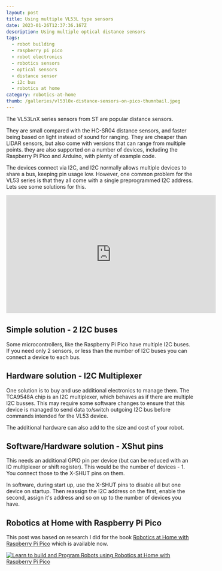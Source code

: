```yaml
---
layout: post
title: Using multiple VL53L type sensors
date: 2023-01-26T12:37:36.167Z
description: Using multiple optical distance sensors
tags:
  - robot building
  - raspberry pi pico
  - robot electronics
  - robotics sensors
  - optical sensors
  - distance sensor
  - i2c bus
  - robotics at home
category: robotics-at-home
thumb: /galleries/vl53l0x-distance-sensors-on-pico-thumnbail.jpeg
---
```

The VL53LnX series sensors from ST are popular distance sensors.

They are small compared with the HC-SR04 distance sensors, and faster being based on light instead of sound for ranging. They are cheaper than LIDAR sensors, but also come with versions that can range from multiple points. they are also supported on a number of devices, including the Raspberry Pi Pico and Arduino, with plenty of example code.

The devices connect via I2C, and I2C normally allows multiple devices to share a bus, keeping pin usage low. However, one common problem for the VL53 series is that they all come with a single preprogrammed I2C address. Lets see some solutions for this.

<iframe width="560" height="315" src="https://www.youtube.com/embed/XQrxPcq2tZ8" title="YouTube video player" frameborder="0" allow="accelerometer; autoplay; clipboard-write; encrypted-media; gyroscope; picture-in-picture; web-share"allowfullscreen="true"></iframe>
</div>

## Simple solution - 2 I2C buses

Some microcontrollers, like the Raspberry Pi Pico have multiple I2C buses. If you need only 2 sensors, or less than the number of I2C buses you can connect a device to each bus.

## Hardware solution - I2C Multiplexer

One solution is to buy and use additional electronics to manage them. The TCA9548A chip is an I2C multiplexer, which behaves as if there are multiple I2C busses. This may require some software changes to ensure that this device is managed to send data to/switch outgoing I2C bus before commands intended for the VL53 device.

The additional hardware can also add to the size and cost of your robot.

## Software/Hardware solution - XShut pins

This needs an additional GPIO pin per device (but can be reduced with an IO multiplexer or shift register). This would be the number of devices - 1. You connect those to the X-SHUT pins on them.

In software, during start up, use the X-SHUT pins to disable all but one device on startup. Then reassign the I2C address on the first, enable the second, assign it's address and so on up to the number of devices you have.

## Robotics at Home with Raspberry Pi Pico

This post was based on research I did for the book [Robotics at Home with Raspberry Pi Pico](https://packt.link/5swS2) which is available now.

<a href="https://packt.link/5swS2" title="Learn to build and Program Robots using Robotics at Home with Raspberry Pi Pico"><img src="/galleries/2023/Robotics-at-Home-with-Raspberry-Pi-Pico-banner-2048.jpg"
  alt="Learn to build and Program Robots using Robotics at Home with Raspberry Pi Pico"
  sizes="(min-width: 1200px) 1140px, (min-width: 1000px) 940px, (min-width: 800px) 720px, 93.75vw"
  srcset="/galleries/2023/Robotics-at-Home-with-Raspberry-Pi-Pico-banner-720.jpg 720w, /galleries/2023/Robotics-at-Home-with-Raspberry-Pi-Pico-banner-1140.jpg 1140w, /galleries/2023/Robotics-at-Home-with-Raspberry-Pi-Pico-banner-1280.jpg 1280w"></a>
